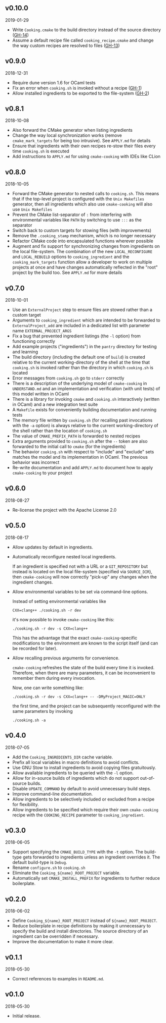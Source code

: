 v0.10.0
------
2019-01-29

- Write `Cooking.cmake` to the build directory instead of the source directory ([GH-14](https://github.com/hakuch/CMakeCooking/issues/14))
- Assume a default recipe file called `cooking_recipe.cmake` and change the way custom recipes are resolved to files ([GH-13](https://github.com/hakuch/CMakeCooking/issues/13))

v0.9.0
------
2018-12-31

- Require dune version 1.6 for OCaml tests
- Fix an error when `cooking.sh` is invoked without a recipe ([GH-1](https://github.com/hakuch/CMakeCooking/issues/1))
- Allow installed ingredients to be exported to the file-system ([GH-2](https://github.com/hakuch/CMakeCooking/issues/2))

v0.8.1
------
2018-10-08

- Also forward the CMake generator when listing ingredients
- Change the way local synchronization works (remove `cmake_mark_targets` for being too intrusive). See `APPLY.md` for details
- Ensure that ingredients with their own recipes re-stow their files every time `cooking.sh` is executed
- Add instructions to `APPLY.md` for using `cmake-cooking` with IDEs like CLion

v0.8.0
------
2018-10-05

- Forward the CMake generator to nested calls to `cooking.sh`. This means that if the top-level project is configured with the `Unix Makefiles` generator, then all ingredients which also use `cmake-cooking` will also use `Unix Makefiles`
- Prevent the CMake list-separator of `:` from interfering with environmental variables like `PATH` by switching to use `:::` as the separator
- Switch back to custom targets for stowing files (with improvements)
- Remove the `.cooking_stamp` mechanism, which is no longer necessary
- Refactor CMake code into encapsulated functions wherever possible
- Augment and fix support for synchronizing changes from ingredients on the local file-system. The combination of the new `LOCAL_RECONFIGURE` and `LOCAL_REBUILD` options to `cooking_ingredient` and the `cooking_mark_targets` function allow a developer to work on multiple projects at once and have changes automatically reflected in the "root" project by the build too. See `APPLY.md` for more details

v0.7.0
------
2018-10-01

- Use an `ExternalProject` step to ensure files are stowed rather than a custom target
- Arguments to `cooking_ingredient` which are intended to be forwarded to `ExternalProject_add` are included in a dedicated list with parameter name `EXTERNAL_PROJECT_ARGS`
- Fix a bug that prevented ingredient listings (the `-l` option) from functioning correctly
- Add example projects ("ingredients") in the `pantry` directory for testing and learning
- The build directory (including the default one of `build`) is created relative to the current working-directory of the shell at the time that `cooking.sh` is invoked rather than the directory in which `cooking.sh` is located
- Error messages from `cooking.sh` go to `stderr` correctly
- There is a description of the underlying model of `cmake-cooking` in `UNDERSTAND.md` and an implementation and verification (with unit tests) of this model written in OCaml
- There is a library for invoking `cmake` and `cooking.sh` interactively (written in OCaml) and a new integration test suite
- A `Makefile` exists for conveniently building documentation and running tests
- The memory file written by `cooking.sh` (for recalling past invocations with the `-a` option) is always relative to the current working-directory of the shell rather than the location of `cooking.sh`
- The value of `CMAKE_PREFIX_PATH` is forwarded to nested recipes
- Extra arguments provided to `cooking.sh` after the `--` token are also forwarded to the initial call to `cmake` (for the ingredients)
- The behavior `cooking.sh` with respect to "include" and "exclude" sets matches the model and its implementation in OCaml. The previous behavior was incorrect
- Re-write documentation and add `APPLY.md` to document how to apply `cmake-cooking` to your project

v0.6.0
------
2018-08-27

- Re-license the project with the Apache License 2.0

v0.5.0
------
2018-08-17

- Allow updates by default in ingredients.
- Automatically reconfigure nested local ingredients.

  If an ingredient is specified not with a URL or a `GIT_REPOSITORY` but instead is located on the local file-system (specified via `SOURCE_DIR`), then `cmake-cooking` will now correctly "pick-up" any changes when the ingredient changes.
  
- Allow environmental variables to be set via command-line options.

  Instead of setting environmental variables like
  
      CXX=clang++ ./cooking.sh -r dev
      
  it's now possible to invoke `cmake-cooking` like this:
  
      ./cooking.sh -r dev -s CXX=clang++
      
  This has the advantage that the exact `cmake-cooking`-specific modifications to the environment are known to the script itself (and can be recorded for later).
  
- Allow recalling previous arguments for convenience.

  `cmake-cooking` refreshes the state of the build every time it is invoked. Therefore, when there are many parameters, it can be inconvenient to remember them during every invocation.
  
  Now, one can write something like:
  
      ./cooking.sh -r dev -s CXX=clang++ -- -DMyProject_MAGIC=ONLY
      
  the first time, and the project can be subsequently reconfigured with the same parameters by invoking
  
      ./cooking.sh -a

v0.4.0
------
2018-07-05

- Add the `Cooking_INGREDIENTS_DIR` cache variable.
- Prefix all local variables in macro definitions to avoid conflicts.
- Use GNU Stow to install ingredients to avoid copying files gratuitously.
- Allow available ingredients to be queried with the `-l` option.
- Allow for in-source builds of ingredients which do not support out-of-source builds.
- Disable `UPDATE_COMMAND` by default to avoid unnecessary build steps.
- Improve command-line documentation.
- Allow ingredients to be selectively included or excluded from a recipe for flexibility.
- Allow ingredients to be specified which require their own `cmake-cooking` recipe with the `COOKING_RECIPE` parameter to `cooking_ingredient`.

v0.3.0
------
2018-06-05

- Support specifying the `CMAKE_BUILD_TYPE` with the `-t` option. The build-type gets forwarded to ingredients unless an ingredient overrides it. The default build-type is `Debug`.
- Rename `configure.sh` to `cooking.sh`
- Eliminate the `Cooking_${name}_ROOT_PROJECT` variable.
- Automatically set `CMAKE_INSTALL_PREFIX` for ingredients to further reduce boilerplate.

v0.2.0
------
2018-06-02

- Define `Cooking_${name}_ROOT_PROJECT` instead of `${name}_ROOT_PROJECT`.
- Reduce boilerplate in recipe definitions by making it unnecessary to specify the build and install directories. The source directory of an ingredient can be overridden if necessary.
- Improve the documentation to make it more clear.

v0.1.1
------
2018-05-30

- Correct references to examples in `README.md`.

v0.1.0
-------
2018-05-30

- Initial release.
